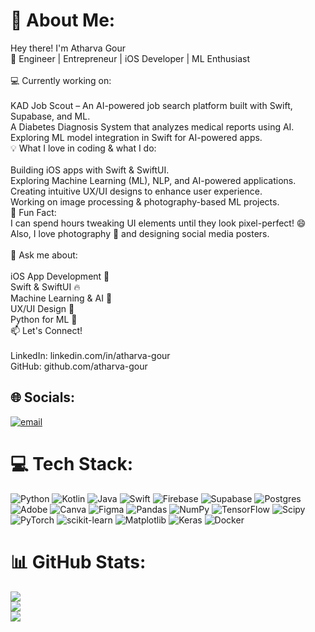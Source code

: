# 💫 About Me:
 Hey there! I'm Atharva Gour<br>🚀 Engineer | Entrepreneur | iOS Developer | ML Enthusiast<br><br>💻 Currently working on:<br><br>KAD Job Scout – An AI-powered job search platform built with Swift, Supabase, and ML.<br>A Diabetes Diagnosis System that analyzes medical reports using AI.<br>Exploring ML model integration in Swift for AI-powered apps.<br>💡 What I love in coding & what I do:<br><br>Building iOS apps with Swift & SwiftUI.<br>Exploring Machine Learning (ML), NLP, and AI-powered applications.<br>Creating intuitive UX/UI designs to enhance user experience.<br>Working on image processing & photography-based ML projects.<br>🎯 Fun Fact:<br>I can spend hours tweaking UI elements until they look pixel-perfect! 😄 Also, I love photography 📸 and designing social media posters.<br><br>🤔 Ask me about:<br><br>iOS App Development 📱<br>Swift & SwiftUI 🔥<br>Machine Learning & AI 🤖<br>UX/UI Design 🎨<br>Python for ML 🐍<br>📫 Let's Connect!<br><br>LinkedIn: linkedin.com/in/atharva-gour<br>GitHub: github.com/atharva-gour<br>


## 🌐 Socials:
[![email](https://img.shields.io/badge/Email-D14836?logo=gmail&logoColor=white)](mailto:atharvagour07@icloud.com) 

# 💻 Tech Stack:
![Python](https://img.shields.io/badge/python-3670A0?style=for-the-badge&logo=python&logoColor=ffdd54) ![Kotlin](https://img.shields.io/badge/kotlin-%237F52FF.svg?style=for-the-badge&logo=kotlin&logoColor=white) ![Java](https://img.shields.io/badge/java-%23ED8B00.svg?style=for-the-badge&logo=openjdk&logoColor=white) ![Swift](https://img.shields.io/badge/swift-F54A2A?style=for-the-badge&logo=swift&logoColor=white) ![Firebase](https://img.shields.io/badge/firebase-%23039BE5.svg?style=for-the-badge&logo=firebase) ![Supabase](https://img.shields.io/badge/Supabase-3ECF8E?style=for-the-badge&logo=supabase&logoColor=white) ![Postgres](https://img.shields.io/badge/postgres-%23316192.svg?style=for-the-badge&logo=postgresql&logoColor=white) ![Adobe](https://img.shields.io/badge/adobe-%23FF0000.svg?style=for-the-badge&logo=adobe&logoColor=white) ![Canva](https://img.shields.io/badge/Canva-%2300C4CC.svg?style=for-the-badge&logo=Canva&logoColor=white) ![Figma](https://img.shields.io/badge/figma-%23F24E1E.svg?style=for-the-badge&logo=figma&logoColor=white) ![Pandas](https://img.shields.io/badge/pandas-%23150458.svg?style=for-the-badge&logo=pandas&logoColor=white) ![NumPy](https://img.shields.io/badge/numpy-%23013243.svg?style=for-the-badge&logo=numpy&logoColor=white) ![TensorFlow](https://img.shields.io/badge/TensorFlow-%23FF6F00.svg?style=for-the-badge&logo=TensorFlow&logoColor=white) ![Scipy](https://img.shields.io/badge/SciPy-%230C55A5.svg?style=for-the-badge&logo=scipy&logoColor=%white) ![PyTorch](https://img.shields.io/badge/PyTorch-%23EE4C2C.svg?style=for-the-badge&logo=PyTorch&logoColor=white) ![scikit-learn](https://img.shields.io/badge/scikit--learn-%23F7931E.svg?style=for-the-badge&logo=scikit-learn&logoColor=white) ![Matplotlib](https://img.shields.io/badge/Matplotlib-%23ffffff.svg?style=for-the-badge&logo=Matplotlib&logoColor=black) ![Keras](https://img.shields.io/badge/Keras-%23D00000.svg?style=for-the-badge&logo=Keras&logoColor=white) ![Docker](https://img.shields.io/badge/docker-%230db7ed.svg?style=for-the-badge&logo=docker&logoColor=white)
# 📊 GitHub Stats:
![](https://github-readme-stats.vercel.app/api?username=Atharva708&theme=transparent&hide_border=true&include_all_commits=false&count_private=false)<br/>
![](https://github-readme-streak-stats.herokuapp.com/?user=Atharva708&theme=transparent&hide_border=true)<br/>
![](https://github-readme-stats.vercel.app/api/top-langs/?username=Atharva708&theme=transparent&hide_border=true&include_all_commits=false&count_private=false&layout=compact)


